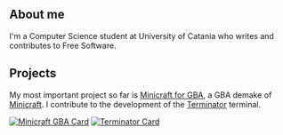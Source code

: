 ## About me
I'm a Computer Science student at University of Catania who writes and contributes to Free Software.

## Projects
My most important project so far is [Minicraft for GBA](https://github.com/vulcalien/minicraft-gba), a GBA demake of [Minicraft](https://en.wikipedia.org/wiki/Minicraft).
I contribute to the development of the [Terminator](https://github.com/gnome-terminator/terminator) terminal.

[![Minicraft GBA Card](https://github-readme-stats.vercel.app/api/pin/?username=vulcalien&repo=minicraft-gba&theme=github_dark)](https://github.com/vulcalien/minicraft-gba)
[![Terminator Card](https://github-readme-stats.vercel.app/api/pin/?username=gnome-terminator&repo=terminator&theme=github_dark)](https://github.com/gnome-terminator/terminator)
